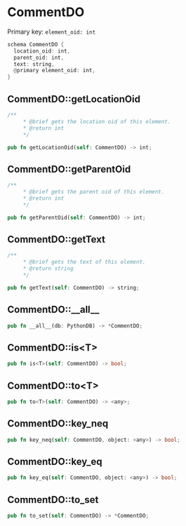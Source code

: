 # CommentDO

Primary key: `element_oid: int`

```rust
schema CommentDO {
  location_oid: int,
  parent_oid: int,
  text: string,
  @primary element_oid: int,
}
```
## CommentDO::getLocationOid

```rust
/**
     * @brief gets the location oid of this element.
     * @return int
     */
```
```rust
pub fn getLocationOid(self: CommentDO) -> int;
```
## CommentDO::getParentOid

```rust
/**
     * @brief gets the parent oid of this element.
     * @return int
     */
```
```rust
pub fn getParentOid(self: CommentDO) -> int;
```
## CommentDO::getText

```rust
/**
     * @brief gets the text of this element.
     * @return string
     */
```
```rust
pub fn getText(self: CommentDO) -> string;
```
## CommentDO::\_\_all\_\_

```rust
pub fn __all__(db: PythonDB) -> *CommentDO;
```
## CommentDO::is\<T\>

```rust
pub fn is<T>(self: CommentDO) -> bool;
```
## CommentDO::to\<T\>

```rust
pub fn to<T>(self: CommentDO) -> <any>;
```
## CommentDO::key\_neq

```rust
pub fn key_neq(self: CommentDO, object: <any>) -> bool;
```
## CommentDO::key\_eq

```rust
pub fn key_eq(self: CommentDO, object: <any>) -> bool;
```
## CommentDO::to\_set

```rust
pub fn to_set(self: CommentDO) -> *CommentDO;
```
